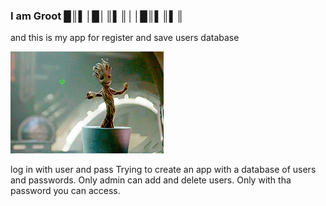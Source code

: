 ### I am Groot █║▌│█│║▌║││█║▌║▌║
and this is my app for register and save users database

![](source.gif)
                 
                            
log in with user and pass
Trying to create an app with a database of users and passwords.
Only admin can add and delete users.
Only with tha password you can access.
